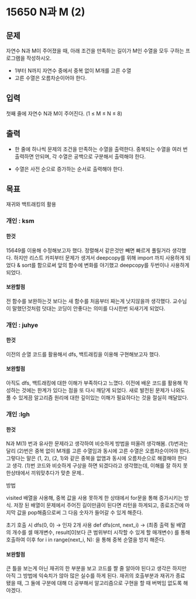 #  15650  N과 M (2)

## 문제 

자연수 N과 M이 주어졌을 때, 아래 조건을 만족하는 길이가 M인 수열을 모두 구하는 프로그램을 작성하시오.

- 1부터 N까지 자연수 중에서 중복 없이 M개를 고른 수열
- 고른 수열은 오름차순이어야 한다.

## 입력

첫째 줄에 자연수 N과 M이 주어진다. (1 ≤ M ≤ N ≤ 8)

## 출력

- 한 줄에 하나씩 문제의 조건을 만족하는 수열을 출력한다. 중복되는 수열을 여러 번 출력하면 안되며, 각 수열은 공백으로 구분해서 출력해야 한다.

- 수열은 사전 순으로 증가하는 순서로 출력해야 한다.

## 목표 
재귀와 백트래킹의 활용

### 개인 : ksm
#### 한것

15649를 이용해 수정해보고자 했다. 정렬해서 같은것만 빼면 빠르게 풀릴거라 생각했다.
하지만 리스트 카피부터 문제가 생겨서 deepcopy를 위해 import 까지 사용하게 되었다 &
sort를 함으로써 앞의 함수에 변화를 야기했고 deepcopy를 두번이나 사용하게 되었다.

#### 보완할점

전 함수를 보완하는것 보다는 새 함수를 처음부터 짜는게 낫지않을까 생각했다.
교수님이 말했던것처럼 덧대는 코딩이 안좋다는 의미를 다시한번 되새기게 되었다.


### 개인 : juhye
#### 한것
이전의 순열 코드를 활용해서 dfs, 백트래킹을 이용해 구현해보고자 했다. 

#### 보완할점
아직도 dfs, 백트래킹에 대한 이해가 부족하다고 느꼈다. 이전에 배운 코드를 활용해 작성하는 것에는 한계가 있다는 점을 또 다시 깨닫게 되었다. 새로 발전된 문제가 나와도 풀 수 있게끔 알고리즘 원리에 대한 깊이있는 이해가 필요하다는 것을 절실히 깨달았다.

### 개인 :lgh
#### 한것
N과 M(1) 번과 유사한 문제라고 생각하여 비슷하게 방법을 떠올려 생각해봄.
(1)번과는 달리 (2)번은 중복 없이 M개를 고른 수열임과 동시에 고른 수열은 오름차순이어야 한다. 그렇다는 말은 (1, 2), (2, 1)와 같은 중복을 없앰과 동시에 오름차순으로 해결해야 한다고 생각.
(1)번 코드와 비슷하게 구상을 하면 되겠다라고 생각했는데, 이해를 잘 하지 못한상태에서 끼워맞추다가 맞춘 문제..

방법

 visited 배열을 사용해, 중복 값을 사용 못하게 한 상태에서 for문을 통해 증가시키는 방식. 저장 된 배열이 문제에서 주어진 길이만큼이 된다면 리턴을 하게되고, 종료조건에 마지막 값을 pop해줌으로써 그 다음 숫자가 들어갈 수 있게 해준다.

초기 호출 시 dfs(0, 0) -> 인자 2개 사용
def dfs(cnt, next_i) -> (최종 출력 될 배열의 개수를 셀 매개변수, result[0]보다 큰 범위부터 시작할 수 있게 할 매개변수) 를 통해 호출하여 이후 for i in range(next_i, N): 을 통해 중복 순열을 방지 해준다.



#### 보완할점
큰 틀을 보는게 아닌 재귀의 한 부분을 보고 코드를 짤 줄 알아야 된다고 생각은 하지만 아직 그 방법에 익숙치가 않아 많은 실수를 하게 된다. 재귀의 호출부분과 재귀가 종료 됐을 때, 그 둘에 구분에 대해 더 공부해서 알고리즘으로 구현을 할 때 버벅임 없도록 해야겠다. 